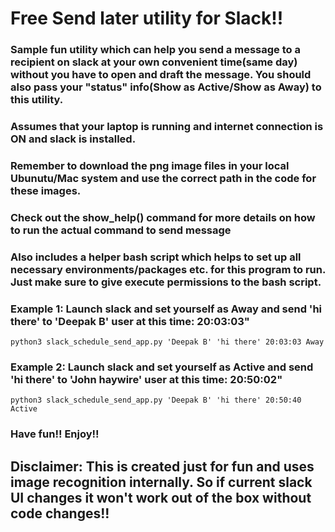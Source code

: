 # Free Send later utility for Slack!!
### Sample fun utility which can help you send a message to a recipient on slack at your own convenient time(same day) without you have to open and draft the message. You should also pass your "status" info(Show as Active/Show as Away) to this utility.
### Assumes that your laptop is running and internet connection is ON and slack is installed.
### Remember to download the png image files in your local Ubunutu/Mac system and use the correct path in the code for these images.
### Check out the show_help() command for more details on how to run the actual command to send message
### Also includes a helper bash script which helps to set up all necessary environments/packages etc. for this program to run. Just make sure to give execute permissions to the bash script.

### Example 1: Launch slack and set yourself as Away and send 'hi there' to 'Deepak B' user at this time: 20:03:03"
```
python3 slack_schedule_send_app.py 'Deepak B' 'hi there' 20:03:03 Away
```

### Example 2: Launch slack and set yourself as Active and send 'hi there' to 'John haywire' user at this time: 20:50:02"
```
python3 slack_schedule_send_app.py 'Deepak B' 'hi there' 20:50:40 Active
```
### Have fun!! Enjoy!!

## Disclaimer: This is created just for fun and uses image recognition internally. So if current slack UI changes it won't work out of the box without code changes!!
